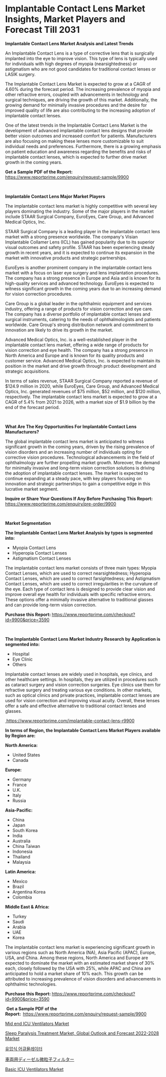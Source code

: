 <p><h1>Implantable Contact Lens Market Insights, Market Players and Forecast Till 2031</h1></p><p><strong>Implantable Contact Lens Market Analysis and Latest Trends</strong></p>
<p><p>An Implantable Contact Lens is a type of corrective lens that is surgically implanted into the eye to improve vision. This type of lens is typically used for individuals with high degrees of myopia (nearsightedness) or astigmatism who are not good candidates for traditional contact lenses or LASIK surgery.</p><p>The Implantable Contact Lens Market is expected to grow at a CAGR of 4.60% during the forecast period. The increasing prevalence of myopia and other refractive errors, coupled with advancements in technology and surgical techniques, are driving the growth of this market. Additionally, the growing demand for minimally invasive procedures and the desire for improved quality of life are also contributing to the increasing adoption of implantable contact lenses.</p><p>One of the latest trends in the Implantable Contact Lens Market is the development of advanced implantable contact lens designs that provide better vision outcomes and increased comfort for patients. Manufacturers are also focusing on making these lenses more customizable to suit individual needs and preferences. Furthermore, there is a growing emphasis on patient education and awareness regarding the benefits and risks of implantable contact lenses, which is expected to further drive market growth in the coming years.</p></p>
<p><strong>Get a Sample PDF of the Report:&nbsp;</strong> <a href="https://www.reportprime.com/enquiry/request-sample/9900">https://www.reportprime.com/enquiry/request-sample/9900</a></p>
<p>&nbsp;</p>
<p><strong>Implantable Contact Lens Major Market Players</strong></p>
<p><p>The implantable contact lens market is highly competitive with several key players dominating the industry. Some of the major players in the market include STAAR Surgical Company, EuroEyes, Care Group, and Advanced Medical Optics, Inc.</p><p>STAAR Surgical Company is a leading player in the implantable contact lens market with a strong presence worldwide. The company's Visian Implantable Collamer Lens (ICL) has gained popularity due to its superior visual outcomes and safety profile. STAAR has been experiencing steady growth in recent years, and it is expected to continue its expansion in the market with innovative products and strategic partnerships.</p><p>EuroEyes is another prominent company in the implantable contact lens market with a focus on laser eye surgery and lens implantation procedures. The company has a strong presence in Europe and Asia and is known for its high-quality services and advanced technology. EuroEyes is expected to witness significant growth in the coming years due to an increasing demand for vision correction procedures.</p><p>Care Group is a global leader in the ophthalmic equipment and services industry, offering a range of products for vision correction and eye care. The company has a diverse portfolio of implantable contact lenses and surgical instruments, catering to the needs of ophthalmologists and patients worldwide. Care Group's strong distribution network and commitment to innovation are likely to drive its growth in the market.</p><p>Advanced Medical Optics, Inc. is a well-established player in the implantable contact lens market, offering a wide range of products for vision correction and eye health. The company has a strong presence in North America and Europe and is known for its quality products and customer service. Advanced Medical Optics, Inc. is expected to maintain its position in the market and drive growth through product development and strategic acquisitions.</p><p>In terms of sales revenue, STAAR Surgical Company reported a revenue of $124.9 million in 2020, while EuroEyes, Care Group, and Advanced Medical Optics, Inc. generated revenues of $75 million, $52 million, and $120 million, respectively. The implantable contact lens market is expected to grow at a CAGR of 5.4% from 2021 to 2026, with a market size of $1.9 billion by the end of the forecast period.</p></p>
<p>&nbsp;</p>
<p><strong>What Are The Key Opportunities For Implantable Contact Lens Manufacturers?</strong></p>
<p><p>The global implantable contact lens market is anticipated to witness significant growth in the coming years, driven by the rising prevalence of vision disorders and an increasing number of individuals opting for corrective vision procedures. Technological advancements in the field of ophthalmology are further propelling market growth. Moreover, the demand for minimally invasive and long-term vision correction solutions is driving the adoption of implantable contact lenses. The market is expected to continue expanding at a steady pace, with key players focusing on innovation and strategic partnerships to gain a competitive edge in this lucrative market segment.</p></p>
<p><strong>Inquire or Share Your Questions If Any Before Purchasing This Report:</strong> <a href="https://www.reportprime.com/enquiry/pre-order/9900">https://www.reportprime.com/enquiry/pre-order/9900</a></p>
<p>&nbsp;</p>
<p><strong>Market Segmentation</strong></p>
<p><strong>The Implantable Contact Lens Market Analysis by types is segmented into:</strong></p>
<p><ul><li>Myopia Contact Lens</li><li>Hyperopia Contact Lenses</li><li>Astigmatism Contact Lenses</li></ul></p>
<p><p>The implantable contact lens market consists of three main types: Myopia Contact Lenses, which are used to correct nearsightedness; Hyperopia Contact Lenses, which are used to correct farsightedness; and Astigmatism Contact Lenses, which are used to correct irregularities in the curvature of the eye. Each type of contact lens is designed to provide clear vision and improve overall eye health for individuals with specific refractive errors. These options offer a minimally invasive alternative to traditional glasses and can provide long-term vision correction.</p></p>
<p><strong>Purchase this Report:&nbsp;</strong><a href="https://www.reportprime.com/checkout?id=9900&price=3590">https://www.reportprime.com/checkout?id=9900&price=3590</a></p>
<p>&nbsp;</p>
<p><strong>The Implantable Contact Lens Market Industry Research by Application is segmented into:</strong></p>
<p><ul><li>Hospital</li><li>Eye Clinic</li><li>Others</li></ul></p>
<p><p>Implantable contact lenses are widely used in hospitals, eye clinics, and other healthcare settings. In hospitals, they are utilized in procedures such as cataract surgery and vision correction surgeries. Eye clinics use them for refractive surgery and treating various eye conditions. In other markets, such as optical clinics and private practices, implantable contact lenses are used for vision correction and improving visual acuity. Overall, these lenses offer a safe and effective alternative to traditional contact lenses and glasses.</p></p>
<p><a href="https://www.reportprime.com/implantable-contact-lens-r9900">&nbsp;https://www.reportprime.com/implantable-contact-lens-r9900</a></p>
<p><strong>In terms of Region, the Implantable Contact Lens Market Players available by Region are:</strong></p>
<p>
    <p> <strong> North America: </strong>
        <ul>
            <li>United States</li>
            <li>Canada</li>
        </ul>
        </p> 
    <p> <strong> Europe: </strong>
        <ul>
            <li>Germany</li>
            <li>France</li>
            <li>U.K.</li>
            <li>Italy</li>
            <li>Russia</li>
        </ul>
        </p> 
    <p> <strong> Asia-Pacific: </strong>
        <ul>
            <li>China</li>
            <li>Japan</li>
            <li>South Korea</li>
            <li>India</li>
            <li>Australia</li>
            <li>China Taiwan</li>
            <li>Indonesia</li>
            <li>Thailand</li>
            <li>Malaysia</li>
        </ul>
        </p> 
    <p> <strong> Latin America: </strong>
        <ul>
            <li>Mexico</li>
            <li>Brazil</li>
            <li>Argentina Korea</li>
            <li>Colombia</li>
        </ul>
        </p> 
    <p> <strong> Middle East & Africa: </strong>
        <ul>
            <li>Turkey</li>
            <li>Saudi</li>
            <li>Arabia</li>
            <li>UAE</li>
            <li>Korea</li>
        </ul>
    </p>
    </p>
<p><p>The implantable contact lens market is experiencing significant growth in various regions such as North America (NA), Asia Pacific (APAC), Europe, USA, and China. Among these regions, North America and Europe are expected to dominate the market with an estimated market share of 30% each, closely followed by the USA with 25%, while APAC and China are anticipated to hold a market share of 10% each. This growth can be attributed to increasing prevalence of vision disorders and advancements in ophthalmic technologies.</p></p>
<p><strong>Purchase this Report: </strong><a href="https://www.reportprime.com/checkout?id=9900&price=3590">https://www.reportprime.com/checkout?id=9900&price=3590</a></p>
<p>&nbsp;<strong>Get a Sample PDF of the Report:&nbsp;&nbsp;</strong><a href="https://www.reportprime.com/enquiry/request-sample/9900">https://www.reportprime.com/enquiry/request-sample/9900</a></p>
<p><strong></strong></p>
<p><p><a href="https://github.com/Angelnienowdseej3e45z3p8c/Market-Research-Report-List-3/blob/main/mid-end-icu-ventilators-market.md">Mid end ICU Ventilators Market</a></p><p><a href="https://issuu.com/reportprime-2/docs/sleep-paralysis-treatment-market-gl_ab196a4e0ba17c">Sleep Paralysis Treatment Market, Global Outlook and Forecast 2022-2028 Market</a></p><p><a href="https://github.com/marufmohassin05/Market-Research-Report-List-2/blob/main/9679905106444.md">유압식 어큐뮬레이터</a></p><p><a href="https://github.com/reliezer65/Market-Research-Report-List-3/blob/main/814730085767.md">車両用ディーゼル微粒子フィルター</a></p><p><a href="https://github.com/brentleyjimmiealvaradoz4l1rea/Market-Research-Report-List-4/blob/main/basic-icu-ventilators-market.md">Basic ICU Ventilators Market</a></p></p>